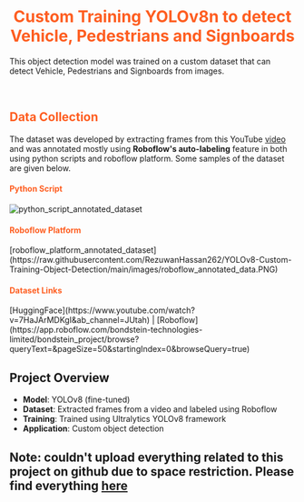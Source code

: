 <h1 align='center' style=color:#fe5e21;><strong>Custom Training YOLOv8n to detect Vehicle, Pedestrians and Signboards</strong></h1>

This object detection model was trained on a custom dataset that can detect Vehicle, Pedestrians and Signboards from images.

<br/>

<h2 style=color:#fe5e21;>Data Collection</h2>

The dataset was developed by extracting frames from this YouTube [video](https://www.youtube.com/watch?v=7HaJArMDKgI&ab_channel=JUtah) and was annotated mostly using **Roboflow's auto-labeling** feature in both using python scripts and roboflow platform.
Some samples of the dataset are given below.

<h4 style=color:#fe5e21;>Python Script</h4>

![python_script_annotated_dataset](https://raw.githubusercontent.com/RezuwanHassan262/YOLOv8-Custom-Training-Object-Detection/main/images/annotated_data_batch.png)

<h4 style=color:#fe5e21;>Roboflow Platform</h4>
[roboflow_platform_annotated_dataset](https://raw.githubusercontent.com/RezuwanHassan262/YOLOv8-Custom-Training-Object-Detection/main/images/roboflow_annotated_data.PNG)


<h4 style=color:#fe5e21;>Dataset Links</h4>
[HuggingFace](https://www.youtube.com/watch?v=7HaJArMDKgI&ab_channel=JUtah) | [Roboflow](https://app.roboflow.com/bondstein-technologies-limited/bondstein_project/browse?queryText=&pageSize=50&startingIndex=0&browseQuery=true)




##  Project Overview
- **Model**: YOLOv8 (fine-tuned)
- **Dataset**: Extracted frames from a video and labeled using Roboflow
- **Training**: Trained using Ultralytics YOLOv8 framework
- **Application**: Custom object detection

## Note: couldn't upload everything related to this project on github due to space restriction. Please find everything [here](https://drive.google.com/drive/folders/1Mf7FGdRDhd3JZC-tb-gghykeM1qa4cc6?usp=sharing)
